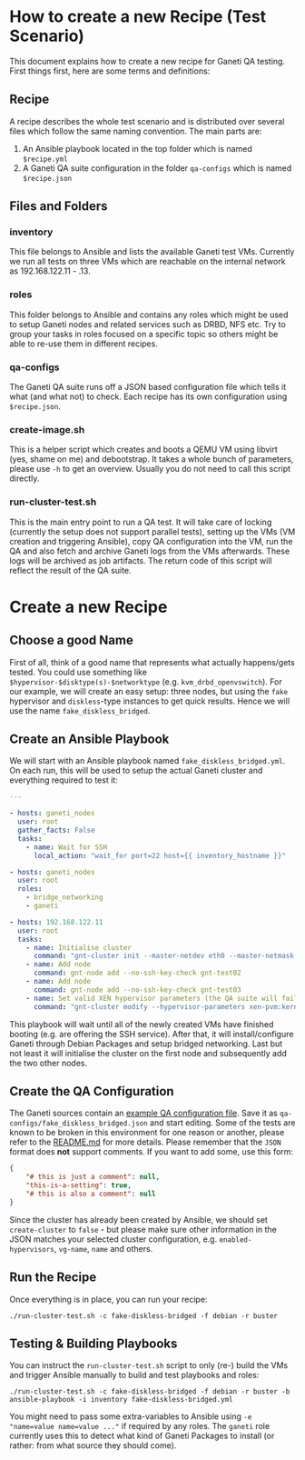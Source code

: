 # How to create a new Recipe (Test Scenario)

This document explains how to create a new recipe for Ganeti QA testing. First things first, here are some terms and definitions:

## Recipe

A recipe describes the whole test scenario and is distributed over several files which follow the same naming convention. The main parts are:
1. An Ansible playbook located in the top folder which is named `$recipe.yml`
2. A Ganeti QA suite configuration in the folder `qa-configs` which is named `$recipe.json`

## Files and Folders

### inventory

This file belongs to Ansible and lists the available Ganeti test VMs. Currently we run all tests on three VMs which are reachable on the internal network as 192.168.122.11 - .13.

### roles

This folder belongs to Ansible and contains any roles which might be used to setup Ganeti nodes and related services such as DRBD, NFS etc. Try to group your tasks in roles focused on a specific topic so others might be able to re-use them in different recipes.

### qa-configs

The Ganeti QA suite runs off a JSON based configuration file which tells it what (and what not) to check. Each recipe has its own configuration using `$recipe.json`.

### create-image.sh

This is a helper script which creates and boots a QEMU VM using libvirt (yes, shame on me) and debootstrap. It takes a whole bunch of parameters, please use `-h` to get an overview. Usually you do not need to call this script directly.

### run-cluster-test.sh

This is the main entry point to run a QA test. It will take care of locking (currently the setup does not support parallel tests), setting up the VMs (VM creation and triggering Ansible), copy QA configuration into the VM, run the QA and also fetch and archive Ganeti logs from the VMs afterwards. These logs will be archived as job artifacts. The return code of this script will reflect the result of the QA suite.

# Create a new Recipe

## Choose a good Name

First of all, think of a good name that represents what actually happens/gets tested. You could use something like `$hypervisor-$disktype(s)-$networktype` (e.g. `kvm_drbd_openvswitch`). For our example, we will create an easy setup: three nodes, but using the `fake` hypervisor and `diskless`-type instances to get quick results. Hence we will use the name `fake_diskless_bridged`.

## Create an Ansible Playbook

We will start with an Ansible playbook named `fake_diskless_bridged.yml`. On each run, this will be used to setup the actual Ganeti cluster and everything required to test it:

```yaml
---

- hosts: ganeti_nodes
  user: root
  gather_facts: False
  tasks:
    - name: Wait for SSH
      local_action: "wait_for port=22 host={{ inventory_hostname }}"

- hosts: ganeti_nodes
  user: root
  roles:
    - bridge_networking
    - ganeti

- hosts: 192.168.122.11
  user: root
  tasks:
    - name: Initialise cluster
      command: "gnt-cluster init --master-netdev eth0 --master-netmask 24 --enabled-hypervisors fake --nic-parameters mode=bridged,link=virt-bridge --enabled-disk-templates=diskless --default-iallocator hail --ipolicy-bounds-specs min:nic-count=0,cpu-count=1,disk-count=0,spindle-use=0,disk-size=512M,memory-size=128M/max:nic-count=8,cpu-count=48,disk-count=8,spindle-use=8,disk-size=1TB,memory-size=1TB --ipolicy-disk-templates=diskless staging-cluster.ganeti.org"
    - name: Add node
      command: gnt-node add --no-ssh-key-check gnt-test02
    - name: Add node
      command: gnt-node add --no-ssh-key-check gnt-test03
    - name: Set valid XEN hypervisor parameters (the QA suite will fail with the default parameters)
      command: "gnt-cluster modify --hypervisor-parameters xen-pvm:kernel_path={{ ansible_cmdline.BOOT_IMAGE }},initrd_path=/boot/ganeti_busybox_initrd,kernel_args=init=/init"

```

This playbook will wait until all of the newly created VMs have finished booting (e.g. are offering the SSH service). After that, it will install/configure Ganeti through Debian Packages and setup bridged networking. Last but not least it will initialise the cluster on the first node and subsequently add the two other nodes.

## Create the QA Configuration

The Ganeti sources contain an [example QA configuration file](https://github.com/ganeti/ganeti/blob/master/qa/qa-sample.json). Save it as `qa-configs/fake_diskless_bridged.json` and start editing. Some of the tests are known to be broken in this environment for one reason or another, please refer to the [README.md](README.md) for more details. Please remember that the `JSON` format does **not** support comments. If you want to add some, use this form:

```json
{
    "# this is just a comment": null,
    "this-is-a-setting": true,
    "# this is also a comment": null
}
```

Since the cluster has already been created by Ansible, we should set `create-cluster` to `false` - but please make sure other information in the JSON matches your selected cluster configuration, e.g. `enabled-hypervisors`, `vg-name`, `name` and others.

## Run the Recipe

Once everything is in place, you can run your recipe:
```
./run-cluster-test.sh -c fake-diskless-bridged -f debian -r buster
```

## Testing & Building Playbooks

You can instruct the `run-cluster-test.sh` script to only (re-) build the VMs and trigger Ansible manually to build and test playbooks and roles:

```
./run-cluster-test.sh -c fake-diskless-bridged -f debian -r buster -b
ansible-playbook -i inventory fake-diskless-bridged.yml
```

You might need to pass some extra-variables to Ansible using `-e "name=value name=value ..."` if required by any roles. The `ganeti` role currently uses this to detect what kind of Ganeti Packages to install (or rather: from what source they should come).
